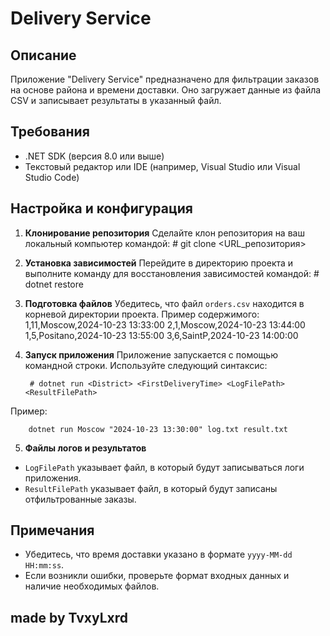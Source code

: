 # Delivery Service

## Описание
Приложение "Delivery Service" предназначено для фильтрации заказов на основе района и времени доставки. Оно загружает данные из файла CSV и записывает результаты в указанный файл.

## Требования
- .NET SDK (версия 8.0 или выше)
- Текстовый редактор или IDE (например, Visual Studio или Visual Studio Code)

## Настройка и конфигурация

1. **Клонирование репозитория**
   Сделайте клон репозитория на ваш локальный компьютер командой:
                    # git clone <URL_репозитория>
   
2. **Установка зависимостей**
Перейдите в директорию проекта и выполните команду для восстановления зависимостей командой:
                        # dotnet restore


3. **Подготовка файлов**
Убедитесь, что файл `orders.csv` находится в корневой директории проекта. Пример содержимого:
     1,11,Moscow,2024-10-23 13:33:00
     2,1,Moscow,2024-10-23 13:44:00
     1,5,Positano,2024-10-23 13:55:00
     3,6,SaintP,2024-10-23 14:00:00


4. **Запуск приложения**
Приложение запускается с помощью командной строки. Используйте следующий синтаксис:

        # dotnet run <District> <FirstDeliveryTime> <LogFilePath> <ResultFilePath>
Пример:

        dotnet run Moscow "2024-10-23 13:30:00" log.txt result.txt

5. **Файлы логов и результатов**
- `LogFilePath` указывает файл, в который будут записываться логи приложения.
- `ResultFilePath` указывает файл, в который будут записаны отфильтрованные заказы.

## Примечания
- Убедитесь, что время доставки указано в формате `yyyy-MM-dd HH:mm:ss`.
- Если возникли ошибки, проверьте формат входных данных и наличие необходимых файлов.

## made by TvxyLxrd
